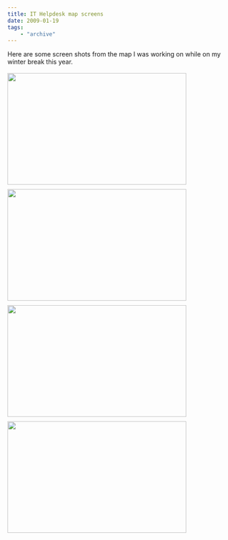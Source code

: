 ```yaml
---
title: IT Helpdesk map screens
date: 2009-01-19
tags: 
    - "archive"
---
```

Here are some screen shots from the map I was working on while on my winter break this year.<br /><br /><a onblur="try {parent.deselectBloggerImageGracefully();} catch(e) {}" href="http://2.bp.blogspot.com/_zdYMSK7YuAA/SapkD5PmUWI/AAAAAAAAFDs/xRTnHKFtJFI/s1600-h/helpdesk100009.jpg"><img style="margin: 0pt 10px 10px 0pt; float: left; cursor: pointer; width: 400px; height: 250px;" src="http://2.bp.blogspot.com/_zdYMSK7YuAA/SapkD5PmUWI/AAAAAAAAFDs/xRTnHKFtJFI/s400/helpdesk100009.jpg" alt="" id="BLOGGER_PHOTO_ID_5308165128878182754" border="0" /></a><br /><a onblur="try {parent.deselectBloggerImageGracefully();} catch(e) {}" href="http://1.bp.blogspot.com/_zdYMSK7YuAA/SapkDqaOhuI/AAAAAAAAFDk/S5UG_BILikc/s1600-h/helpdesk100005.jpg"><img style="margin: 0pt 10px 10px 0pt; float: left; cursor: pointer; width: 400px; height: 250px;" src="http://1.bp.blogspot.com/_zdYMSK7YuAA/SapkDqaOhuI/AAAAAAAAFDk/S5UG_BILikc/s400/helpdesk100005.jpg" alt="" id="BLOGGER_PHOTO_ID_5308165124896229090" border="0" /></a><br /><a onblur="try {parent.deselectBloggerImageGracefully();} catch(e) {}" href="http://1.bp.blogspot.com/_zdYMSK7YuAA/SapkDbgrKDI/AAAAAAAAFDc/6EMyN6PWQsU/s1600-h/helpdesk100001.jpg"><img style="margin: 0pt 10px 10px 0pt; float: left; cursor: pointer; width: 400px; height: 250px;" src="http://1.bp.blogspot.com/_zdYMSK7YuAA/SapkDbgrKDI/AAAAAAAAFDc/6EMyN6PWQsU/s400/helpdesk100001.jpg" alt="" id="BLOGGER_PHOTO_ID_5308165120896739378" border="0" /></a><br /><a onblur="try {parent.deselectBloggerImageGracefully();} catch(e) {}" href="http://2.bp.blogspot.com/_zdYMSK7YuAA/SapkDFQ90qI/AAAAAAAAFDU/VssUO6NDmlg/s1600-h/helpdesk100000.jpg"><img style="margin: 0pt 10px 10px 0pt; float: left; cursor: pointer; width: 400px; height: 250px;" src="http://2.bp.blogspot.com/_zdYMSK7YuAA/SapkDFQ90qI/AAAAAAAAFDU/VssUO6NDmlg/s400/helpdesk100000.jpg" alt="" id="BLOGGER_PHOTO_ID_5308165114925273762" border="0" /></a>

